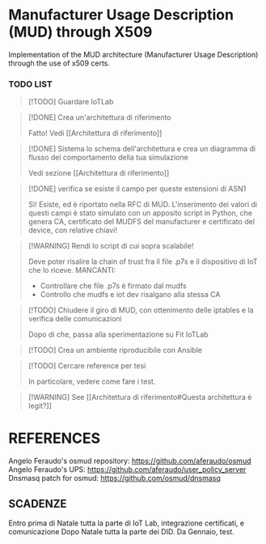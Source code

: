# Manufacturer Usage Description (MUD) through X509
Implementation of the MUD architecture (Manufacturer Usage Description) through the use of x509 certs.

### TODO LIST

>[!TODO] Guardare IoTLab

>[!DONE] Crea un'architettura di riferimento
>
>Fatto! Vedi [[Architettura di riferimento]]

>[!DONE] Sistema lo schema dell'architettura e crea un diagramma di flusso del comportamento della tua simulazione
>
>Vedi sezione [[Architettura di riferimento]]
>

>[!DONE] verifica se esiste il campo per queste estensioni di ASN1
>
>Sì! Esiste, ed è riportato nella RFC di MUD. L'inserimento dei valori di questi campi è stato simulato con un apposito script in Python, che genera CA, certificato del MUDFS del manufacturer e certificato del device, con relative chiavi!
>

>[!WARNING] Rendi lo script di cui sopra scalabile!
>
>Deve poter risalire la chain of trust fra il file .p7s e il dispositivo di IoT che lo riceve.
>MANCANTI:
>	- Controllare che file .p7s è firmato dal mudfs
>	- Controllo che mudfs e iot dev risalgano alla stessa CA
>

>[!TODO] Chiudere il giro di MUD, con ottenimento delle iptables e la verifica delle comunicazioni
>
>Dopo di che, passa alla sperimentazione su Fit IoTLab

>[!TODO] Crea un ambiente riproducibile con Ansible

>[!TODO] Cercare reference per tesi
>
>In particolare, vedere come fare i test.

>[!WARNING] See [[Architettura di riferimento#Questa architettura è legit?]]
# REFERENCES

Angelo Feraudo's osmud repository: https://github.com/aferaudo/osmud
Angelo Feraudo's UPS: https://github.com/aferaudo/user_policy_server
Dnsmasq patch for osmud: https://github.com/osmud/dnsmasq

## **SCADENZE**

Entro prima di Natale tutta la parte di IoT Lab, integrazione certificati, e comunicazione
Dopo Natale tutta la parte dei DID.
Da Gennaio, test.